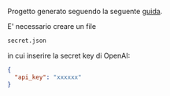 Progetto generato seguendo la seguente [guida](https://www.programmareinpython.it/blog/chatgpt-e-python-integrazione-open-ai/).

E' necessario creare un file 
```bash 
secret.json
``` 
in cui inserire la secret key di OpenAI: 

```json
{
  "api_key": "xxxxxx"
}
```
